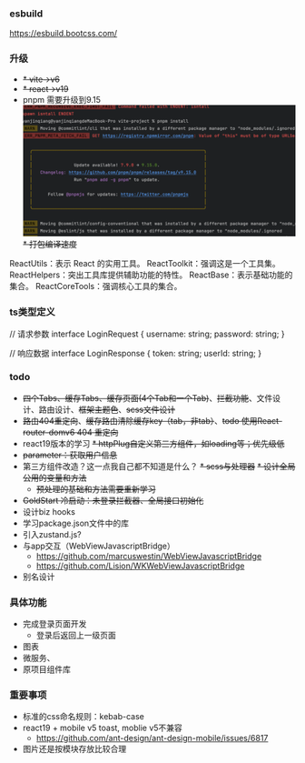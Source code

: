 ### esbuild
https://esbuild.bootcss.com/

### 升级
* ~~* vite->v6~~
* ~~* react->v19~~
* pnpm 需要升级到9.15
![img_1.png](img_1.png)
~~* 打包编译速度~~

ReactUtils：表示 React 的实用工具。
ReactToolkit：强调这是一个工具集。
ReactHelpers：突出工具库提供辅助功能的特性。
ReactBase：表示基础功能的集合。
ReactCoreTools：强调核心工具的集合。

### ts类型定义
// 请求参数
interface LoginRequest {
username: string;
password: string;
}

// 响应数据
interface LoginResponse {
token: string;
userId: string;
}

### todo
* ~~四个Tabs、缓存Tabs、缓存页面(4个Tab和一个Tab)~~、~~拦截功能~~、文件设计、路由设计、~~框架主题色~~、~~scss文件设计~~
* ~~路由404重定向~~、~~缓存路由清除缓存key（tab，非tab）~~、~~todo 使用React-router-domv6 404 重定向~~
* react19版本的学习 
~~* httpPlug自定义第三方组件，如loading等；优先级低~~
* ~~parameter：获取用户信息~~
* 第三方组件改造？这一点我自己都不知道是什么？
~~* scss与处理器~~
  ~~* 设计全局公用的变量和方法~~
  * ~~预处理的基础和方法需要重新学习~~
* ~~GoldStart 冷启动：未登录拦截器、全局接口初始化~~
* 设计biz hooks
* 学习package.json文件中的库
* 引入zustand.js?
* 与app交互（WebViewJavascriptBridge）
  * https://github.com/marcuswestin/WebViewJavascriptBridge
  * https://github.com/Lision/WKWebViewJavascriptBridge
* 别名设计

### 具体功能
* 完成登录页面开发
  * 登录后返回上一级页面
* 图表
* 微服务、
* 原项目组件库


### 重要事项
* 标准的css命名规则：kebab-case
* react19 + mobile v5 toast, moblie v5不兼容
  * https://github.com/ant-design/ant-design-mobile/issues/6817
* 图片还是按模块存放比较合理


